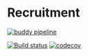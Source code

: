 # Recruitment
[![buddy pipeline](https://app.buddy.works/stanislavchankov94/recruitment-1/pipelines/pipeline/157392/badge.svg?token=8403be0d830356079463fbe1f371094dac0d6a98b416d716e64d9896af7ae442 "buddy pipeline")](https://app.buddy.works/stanislavchankov94/recruitment-1/pipelines/pipeline/157392)

[![Build status](https://ci.appveyor.com/api/projects/status/0r462dba930icke8?svg=true)](https://ci.appveyor.com/project/StanislavChankov/recruitment)
[![codecov](https://codecov.io/gh/StanislavChankov/Recruitment/branch/master/graph/badge.svg)](https://codecov.io/gh/StanislavChankov/recruitment)